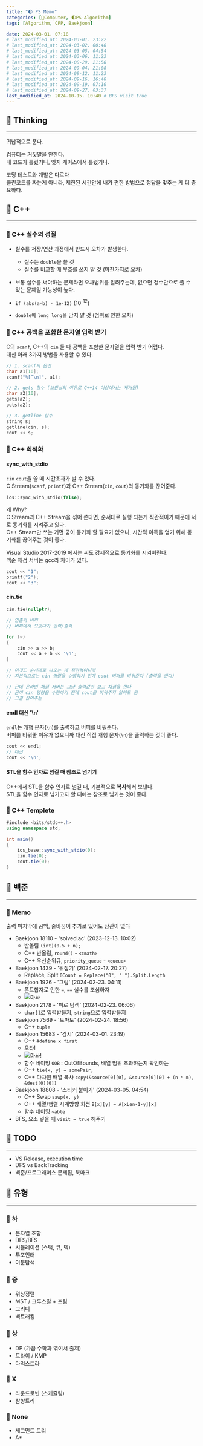 ```yaml
---
title: "🌓 PS Memo"
categories: [💫Computer, 🌓PS-Algorithm]
tags: [Algorithm, CPP, Baekjoon]

date: 2024-03-01. 07:18
# last_modified_at: 2024-03-01. 23:22
# last_modified_at: 2024-03-02. 00:48
# last_modified_at: 2024-03-05. 04:54
# last_modified_at: 2024-03-06. 11:23
# last_modified_at: 2024-08-29. 21:58
# last_modified_at: 2024-09-04. 21:08
# last_modified_at: 2024-09-12. 11:23
# last_modified_at: 2024-09-16. 16:48
# last_modified_at: 2024-09-19. 07:10
# last_modified_at: 2024-09-27. 03:37
last_modified_at: 2024-10-15. 10:40 # BFS visit true
---
```


## 💫 Thinking

---

귀납적으로 푼다.  

컴퓨터는 거짓말을 안한다.  
내 코드가 틀렸거나, 엣지 케이스에서 틀렸거나.  

코딩 테스트와 개발은 다르다  
클린코드를 짜는게 아니라, 제한된 시간안에 내가 편한 방법으로 정답을 맞추는 게 더 중요하다.  

## 💫 C++

---

### 🫧 C++ 실수의 성질

- 실수를 저장/연산 과정에서 반드시 오차가 발생한다.
  - 실수는 `double`을 쓸 것
  - 실수를 비교할 때 부호를 쓰지 말 것 (마찬가지로 오차)
- 보통 실수를 써야하는 문제라면 오차범위를 알려주는데, 없으면 정수만으로 풀 수 있는 문제일 가능성이 높다.
- `if (abs(a-b) - 1e-12)` (10<sup>-12</sup>)

- `double`에 `long long`을 담지 말 것 (범위로 인한 오차)  

### 🫧 C++ 공백을 포함한 문자열 입력 받기

C의 `scanf`, C++의 `cin` 둘 다 공백을 포함한 문자열을 입력 받기 어렵다.  
대신 아래 3가지 방법을 사용할 수 있다.  

```cpp
// 1. scanf의 옵션
char a1[10];
scanf("%[^\n]", a1);

// 2. gets 함수 (보안상의 이유로 C++14 이상에서는 제거됨)
char a2[10];
gets(a2);
puts(a2);

// 3. getline 함수
string s;
getline(cin, s);
cout << s;
```

### 🫧 C++ 최적화

#### sync_with_stdio

`cin` `cout`을 쓸 때 시간초과가 날 수 있다.  
C Stream(`scanf`, `printf`)과 C++ Stream(`cin`, `cout`)의 동기화를 끊어준다.  

```cpp
ios::sync_with_stdio(false);
```

왜 Why?  
C Stream과 C++ Stream을 섞어 쓴다면, 순서대로 실행 되는게 직관적이기 때문에 서로 동기화를 시켜주고 있다.  
C++ Stream만 쓰는 거면 굳이 동기화 할 필요가 없으니, 시간적 이득을 얻기 위해 동기화를 끊어주는 것이 좋다.  

Visual Studio 2017-2019 에서는 써도 강제적으로 동기화를 시켜버린다.  
백준 채점 서버는 gcc라 차이가 있다.  

```cpp
cout << "1";
printf("2");
cout << "3";
```

#### cin.tie

```cpp
cin.tie(nullptr);
```

```cpp
// 입출력 버퍼
// 버퍼에서 모았다가 입력/출력

for (~)
{
	cin >> a >> b;
	cout << a + b << '\n';
}

// 이것도 순서대로 나오는 게 직관적이니까
// 지본적으로는 cin 명령을 수행하기 전에 cout 버퍼를 비워준다 (출력을 한다)

// 근데 온라인 채점 서버는 그냥 출력값만 보고 채점을 한다
// 굳이 cin 명령을 수행하기 전에 cout을 비워주지 않아도 됨
// 그걸 끊어주는
```

#### endl 대신 '\n'

`endl`는 개행 문자(`\n`)를 출력하고 버퍼를 비워준다.  
버퍼를 비워줄 이유가 없으니까 대신 직접 개행 문자(`\n`)을 출력하는 것이 좋다.  

```cpp
cout << endl;
// 대신
cout << '\n';
```

#### STL을 함수 인자로 넘길 때 참조로 넘기기

C++에서 STL을 함수 인자로 넘길 때, 기본적으로 **복사**해서 보낸다.  
STL을 함수 인자로 넘기고자 할 때에는 참조로 넘기는 것이 좋다.  

### 🫧 C++ Templete

```cs
#include <bits/stdc++.h>
using namespace std;

int main()
{
	ios_base::sync_with_stdio(0);
	cin.tie(0);
	cout.tie(0);
}
```

## 💫 백준

---

### 🫧 Memo

출력 마지막에 공백, 줄바꿈이 추가로 있어도 상관이 없다  

- Baekjoon 18110 - 'solved.ac' (2023-12-13. 10:02)
  - 반올림 `(int)(0.5 + n);`
  - C++ 반올림, `round()` - `<cmath>`
  - C++ 우선순위큐, `priority_queue` - `<queue>`
- Baekjoon 1439 - '뒤집기' (2024-02-17. 20:27)
  - Replace, Split `0Count = Replace("0", " ").Split.Length`
- Baekjoon 1926 - '그림' (2024-02-23. 04:11)
  - 폰트합자로 인한 `=`, `==` 실수를 조심하자
  - ![아놔](/assets/img/post/2024/240223_0000.png)
- Baekjoon 2178 - '미로 탐색' (2024-02-23. 06:06)
  - `char[]`로 입력받을지, `string`으로 입력받을지
- Baekjoon 7569 - '토마토' (2024-02-24. 18:56)
  - C++ `tuple`
- Baekjoon 15683 - '감시' (2024-03-01. 23:19)
  - C++ `#define x first`
  - 오타!
  - ![아놔!](/assets/img/post/2024/240301_0000.png)
  - 함수 네이밍 `OOB` : OutOfBounds, 배열 범위 초과하는지 확인하는
  - C++ `tie(x, y) = somePair;`
  - C++ 다차원 배열 복사 `copy(&source[0][0], &source[0][0] + (n * m), &dest[0][0])`
- Baekjoon 18808 - '스티커 붙이기' (2024-03-05. 04:54)
  - C++ Swap `sawp(x, y)`
  - C++ 배열/행렬 시계방향 회전 `B[x][y] = A[xLen-1-y][x]`
  - 함수 네이밍 `~able`
- BFS, 요소 넣을 때 `visit = true` 해주기

## 💫 TODO

---

- VS Release, execution time
- DFS vs BackTracking
- 백준/프로그래머스 문제집, 북마크

## 💫 유형

---

### 🫧 하

- 문자열 조합
- DFS/BFS
- 시뮬레이션 (스택, 큐, 덱)
- 투포인터
- 이분탐색

### 🫧 중

- 위상정렬
- MST / 크루스칼 + 프림
- 그리디
- 백트래킹

### 🫧 상

- DP (가끔 수학과 엮여서 출제)
- 트라이 / KMP
- 다익스트라

### 🫧 X

- 라운드로빈 (스케쥴링)
- 삼항트리

### 🫧 None

- 세그먼트 트리
- A*
